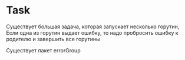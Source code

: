 # Task
Существует большая задача, которая запускает несколько горутин,
Если одна из горутин выдает ошибку, то надо пробросить ошибку к родителю и завершить все горутины

Существует пакет errorGroup 
